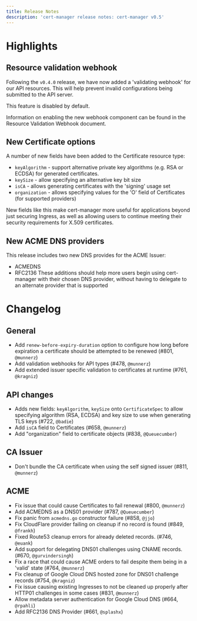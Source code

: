 ```yaml
---
title: Release Notes
description: 'cert-manager release notes: cert-manager v0.5'
---
```


# Highlights
## Resource validation webhook
Following the `v0.4.0` release, we have now added a 'validating webhook' for our API resources. This will help prevent invalid configurations being submitted to the API server.

This feature is disabled by default.

Information on enabling the new webhook component can be found in the Resource Validation Webhook document.

## New Certificate options
A number of new fields have been added to the Certificate resource type:

- `keyAlgorithm` - support alternative private key algorithms (e.g. RSA or ECDSA) for generated certificates.
- `keySize` - allow specifying an alternative key bit size
- `isCA` - allows generating certificates with the 'signing' usage set
- `organization` - allows specifying values for the 'O' field of Certificates (for supported providers)

New fields like this make cert-manager more useful for applications beyond just securing Ingress, as well as allowing users to continue meeting their security requirements for X.509 certificates.

## New ACME DNS providers
This release includes two new DNS provides for the ACME Issuer:

- ACMEDNS
- RFC2136
These additions should help more users begin using cert-manager with their chosen DNS provider, without having to delegate to an alternate provider that is supported

# Changelog
## General
- Add `renew-before-expiry-duration` option to configure how long before expiration a certificate should be attempted to be renewed (#801, `@munnerz`)
- Add validation webhooks for API types (#478, `@munnerz`)
- Add extended issuer specific validation to certificates at runtime (#761, `@kragniz`)
## API changes
- Adds new fields: `keyAlgorithm`, `keySize` onto `CertificateSpec` to allow specifying algorithm (RSA, ECDSA) and key size to use when generating TLS keys (#722, `@badie`)
- Add `isCA` field to Certificates (#658, `@munnerz`)
- Add "organization" field to certificate objects (#838, `@Queuecumber`)
## CA Issuer
- Don't bundle the CA certificate when using the self signed issuer (#811, `@munnerz`)
## ACME
- Fix issue that could cause Certificates to fail renewal (#800, `@munnerz`)
- Add ACMEDNS as a DNS01 provider (#787, `@Queuecumber`)
- Fix panic from `acmedns.go` constructor failure (#858, `@jjo`)
- Fix CloudFlare provider failing on cleanup if no record is found (#849, `@frankh`)
- Fixed Route53 cleanup errors for already deleted records. (#746, `@euank`)
- Add support for delegating DNS01 challenges using CNAME records. (#670, `@gurvindersingh`)
- Fix a race that could cause ACME orders to fail despite them being in a 'valid' state (#764, `@munnerz`)
- Fix cleanup of Google Cloud DNS hosted zone for DNS01 challenge records (#754, `@kragniz`)
- Fix issue causing existing Ingresses to not be cleaned up properly after HTTP01 challenges in some cases (#831, `@munnerz`)
- Allow metadata server authentication for Google Cloud DNS (#664, `@rpahli`)
- Add RFC2136 DNS Provider (#661, `@splashx`)
